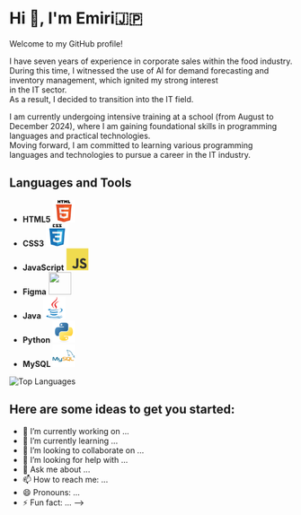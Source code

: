 # Hi 👋, I'm Emiri🇯🇵

Welcome to my GitHub profile!

I have seven years of experience in corporate sales within the food industry.  
During this time, I witnessed the use of AI for demand forecasting and inventory management, which ignited my strong interest  
in the IT sector.  
As a result, I decided to transition into the IT field.  

I am currently undergoing intensive training at a school (from August to December 2024),  where I am gaining foundational skills in programming languages and practical technologies.    
Moving forward, I am committed to learning various programming languages and technologies to pursue a career in the IT industry.  



## Languages and Tools
- **HTML5** <img src="https://raw.githubusercontent.com/devicons/devicon/master/icons/html5/html5-original-wordmark.svg" 
              width="40" height="40" />
- **CSS3** <img src="https://raw.githubusercontent.com/devicons/devicon/master/icons/css3/css3-original-wordmark.svg" 
             width="40" height="40" />
- **JavaScript** <img src="https://raw.githubusercontent.com/devicons/devicon/master/icons/javascript/javascript-original.svg" width="40" height="40" />
- **Figma** <img src="https://www.vectorlogo.zone/logos/figma/figma-icon.svg"
              width="40" height="40" />
- **Java** <img src="https://raw.githubusercontent.com/devicons/devicon/master/icons/java/java-original.svg" 
             width="40" height="40" />
- **Python** <img src="https://raw.githubusercontent.com/devicons/devicon/master/icons/python/python-original.svg" 
               width="40" height="40" />
- **MySQL** <img src="https://raw.githubusercontent.com/devicons/devicon/master/icons/mysql/mysql-original-wordmark.svg" 
              width="40" height="40" />


![Top Languages](https://github-readme-stats.vercel.app/api/top-langs/?username=emiche1108&layout=donut&theme=onedark)



## Here are some ideas to get you started:
- 🔭 I’m currently working on ...
- 🌱 I’m currently learning ...
- 👯 I’m looking to collaborate on ...
- 🤔 I’m looking for help with ...
- 💬 Ask me about ...
- 📫 How to reach me: ...
- 😄 Pronouns: ...
- ⚡ Fun fact: ...
-->

  
